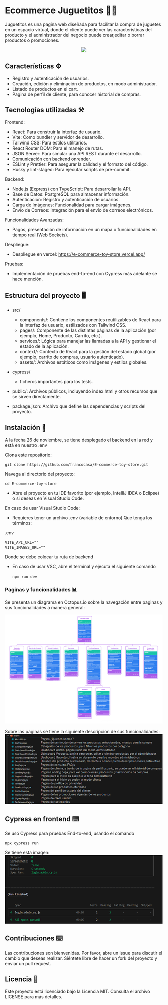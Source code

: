 # Ecommerce Juguetitos 👩‍💻

Juguetitos es una pagina web diseñada para facilitar la compra de juguetes en un espacio virtual, donde el cliente puede ver las caracteristicas del producto y el administrador del negocio puede crear,editar o borrar productos o promociones.

<p align="center">
    <img src="https://raw.githubusercontent.com/francocasa/E-commerce-toy-store/refs/heads/develop/public/logo-juguetitos.png"/>
</p>

## Características ⚙️

- Registro y autenticación de usuarios.
- Creación, edición y eliminación de productos, en modo administrador.
- Listado de productos en el cart.
- Pagina de perfil de cliente, para conocer historial de compras.

## Tecnologías utilizadas ⚒️

Frontend:

- React: Para construir la interfaz de usuario.
- Vite: Como bundler y servidor de desarrollo.
- Tailwind CSS: Para estilos utilitarios.
- React Router DOM: Para el manejo de rutas.
- JSON Server: Para simular una API REST durante el desarrollo.
- Comunicación con backend onrender.
- ESLint y Prettier: Para asegurar la calidad y el formato del código.
- Husky y lint-staged: Para ejecutar scripts de pre-commit.

Backend:

- Node.js (Express) con TypeScript: Para desarrollar la API.
- Base de Datos: PostgreSQL para almacenar información.
- Autenticación: Registro y autenticación de usuarios.
- Carga de Imágenes: Funcionalidad para cargar imágenes.
- Envío de Correos: Integración para el envío de correos electrónicos.

Funcionalidades Avanzadas:

- Pagos, presentación de información en un mapa o funcionalidades en tiempo real (Web Sockets).

Despliegue:

- Despliegue en vercel: https://e-commerce-toy-store.vercel.app/


Pruebas:

- Implementación de pruebas end-to-end con Cypress más adelante se hace mención.

## Estructura del proyecto 🖥️

- src/

  - components/: Contiene los componentes reutilizables de React para la interfaz de usuario, estilizados con Tailwind CSS.
  - pages/: Componente de las distintas páginas de la aplicación (por ejemplo, Home, Producto, Carrito, etc.).
  - services/: Lógica para manejar las llamadas a la API y gestionar el estado de la aplicación.
  - context/: Contexto de React para la gestión del estado global (por ejemplo, carrito de compras, usuario autenticado).
  - assets/: Archivos estáticos como imágenes y estilos globales.

- cypress/

  - ficheros importantes para los tests.

- public/: Archivos públicos, incluyendo index.html y otros recursos que se sirven directamente.

- package.json: Archivo que define las dependencias y scripts del proyecto.

## Instalación 🚧

A la fecha 26 de noviembre, se tiene desplegado el backend en la red y está en nuestro .env 

Clona este repositorio:

```
git clone https://github.com/francocasa/E-commerce-toy-store.git
```

Navega al directorio del proyecto:

```
cd E-commerce-toy-store
```

- Abre el proyecto en tu IDE favorito (por ejemplo, IntelliJ IDEA o Eclipse) o si deseas en Visual Studio Code.

En caso de usar Visual Studio Code:

- Requieres tener un archivo .env (variable de entorno) Que tenga los términos:

 .env
  ```
VITE_API_URL=""
 VITE_IMAGES_URL=""
```
Donde se debe colocar tu ruta de backend

- En caso de usar VSC, abre el terminal y ejecuta el siguiente comando
  ```
  npm run dev
  ```

### Paginas y funcionalidades 📊

Se presenta un diagrama en Octopus.io sobre la navegación entre paginas y sus funcionalidades a manera general:

![alt text](/screenshots/image-3.png)

Sobre las paginas se tiene la siguiente descripcion de sus funcionalidades:
![alt text](/screenshots/image-4.png)


## Cypress en frontend ⌨️
Se usó Cypress para pruebas End-to-end, usando el comando
```
npx cypress run
```
Se tiene esta imagen:
![alt text](/screenshots/image-5.png)

## Contribuciones ⌨️
Las contribuciones son bienvenidas. Por favor, abre un issue para discutir el cambio que deseas realizar. Siéntete libre de hacer un fork del proyecto y enviar un pull request.

## Licencia 🚀
Este proyecto está licenciado bajo la Licencia MIT. Consulta el archivo LICENSE para más detalles.
```

